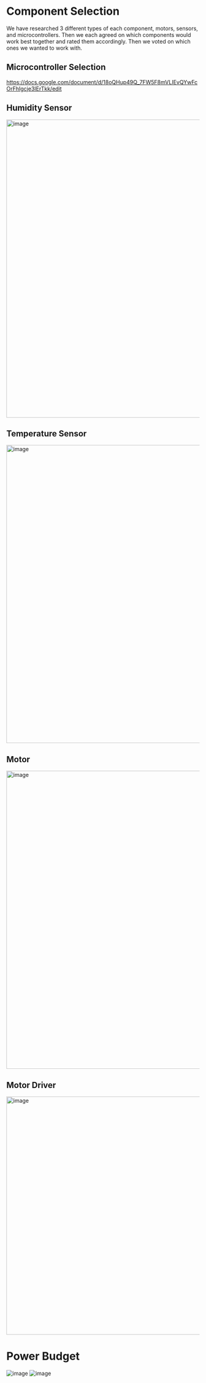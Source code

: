 # Component Selection

We have researched 3 different types of each component, motors, sensors, and microcontrollers. Then we each agreed on which components would work best together and rated them accordingly. Then we voted on which ones we wanted to work with.

## Microcontroller Selection
https://docs.google.com/document/d/18oQHup49Q_7FW5F8mVLIEvQYwFcOrFhIgcje3IErTkk/edit
## Humidity Sensor
<img width="776" alt="image" src="https://github.com/WhoWaWay/WhoWaWay.github.io/assets/157083035/209d0464-479d-4ec4-8c6e-fd0f5dff3183">

## Temperature Sensor
<img width="776" alt="image" src="https://github.com/WhoWaWay/WhoWaWay.github.io/assets/157083035/dff0042f-a335-4760-adb6-fdd3a409de4b">

## Motor
<img width="776" alt="image" src="https://github.com/WhoWaWay/WhoWaWay.github.io/assets/157083035/3f9c632a-a9ce-4d6f-ae76-0cf470421e4f">

## Motor Driver
<img width="620" alt="image" src="https://github.com/WhoWaWay/WhoWaWay.github.io/assets/157083035/562a3801-0677-43ba-9cd5-7c49326901f7">

# Power Budget
![image](https://github.com/WhoWaWay/WhoWaWay.github.io/assets/156974895/aee55b54-6bc2-4793-89ba-b57b1cdcd225)
![image](https://github.com/WhoWaWay/WhoWaWay.github.io/assets/156974895/77e66156-2c3a-4cb2-896a-5585c66a1e20)




